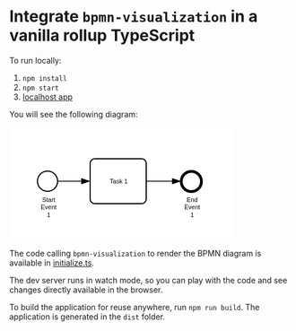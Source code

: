 # Integrate `bpmn-visualization` in a vanilla rollup TypeScript 

To run locally:

1. `npm install`
2. `npm start`
3. [localhost app](http://localhost:10001)

You will see the following diagram:

![BPMN diagram in the home page](docs/home.png)

The code calling `bpmn-visualization` to render the BPMN diagram is available in [initialize.ts](src/app/initialize.ts).

The dev server runs in watch mode, so you can play with the code and see changes directly available in the browser.

To build the application for reuse anywhere, run `npm run build`. The application is generated in the `dist` folder.
